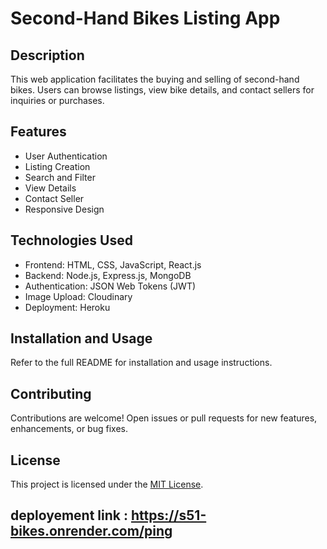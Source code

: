 # Second-Hand Bikes Listing App

## Description
This web application facilitates the buying and selling of second-hand bikes. Users can browse listings, view bike details, and contact sellers for inquiries or purchases.

## Features
- User Authentication
- Listing Creation
- Search and Filter
- View Details
- Contact Seller
- Responsive Design

## Technologies Used
- Frontend: HTML, CSS, JavaScript, React.js
- Backend: Node.js, Express.js, MongoDB 
- Authentication: JSON Web Tokens (JWT)
- Image Upload: Cloudinary
- Deployment: Heroku

## Installation and Usage
Refer to the full README for installation and usage instructions.

## Contributing
Contributions are welcome! Open issues or pull requests for new features, enhancements, or bug fixes.

## License
This project is licensed under the [MIT License](https://opensource.org/licenses/MIT).

## deployement link : https://s51-bikes.onrender.com/ping

